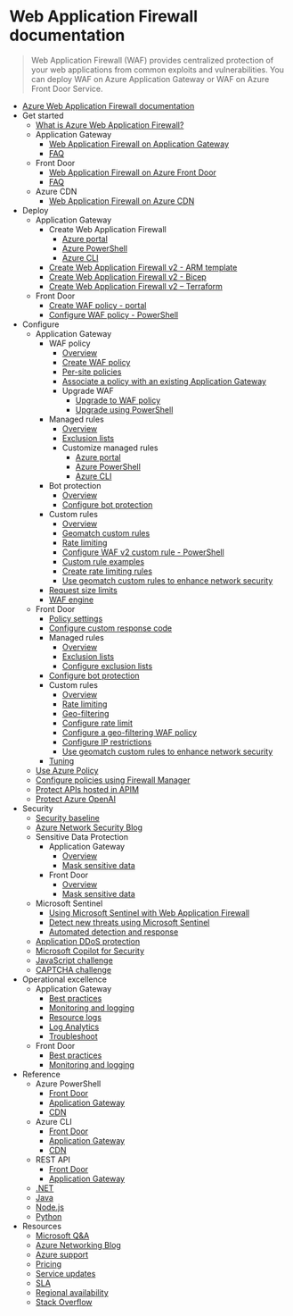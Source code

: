 # Web Application Firewall documentation
> Web Application Firewall (WAF) provides centralized protection of your web applications from common exploits and vulnerabilities. You can deploy WAF on Azure Application Gateway or WAF on Azure Front Door Service.
  - [Azure Web Application Firewall documentation](https://learn.microsoft.com/en-us/azure/web-application-firewall/)
  - Get started
    - [What is Azure Web Application Firewall?](https://learn.microsoft.com/en-us/azure/web-application-firewall/overview)
    - Application Gateway
      - [Web Application Firewall on Application Gateway](https://learn.microsoft.com/en-us/azure/web-application-firewall/ag/ag-overview)
      - [FAQ](https://learn.microsoft.com/en-us/azure/web-application-firewall/ag/application-gateway-waf-faq.yml)
    - Front Door
      - [Web Application Firewall on Azure Front Door](https://learn.microsoft.com/en-us/azure/web-application-firewall/afds/afds-overview)
      - [FAQ](https://learn.microsoft.com/en-us/azure/web-application-firewall/afds/waf-faq.yml)
    - Azure CDN
      - [Web Application Firewall on Azure CDN](https://learn.microsoft.com/en-us/azure/web-application-firewall/cdn/cdn-overview)
  - Deploy
    - Application Gateway
      - Create Web Application Firewall
        - [Azure portal](https://learn.microsoft.com/en-us/azure/web-application-firewall/ag/application-gateway-web-application-firewall-portal)
        - [Azure PowerShell](https://learn.microsoft.com/en-us/azure/web-application-firewall/ag/tutorial-restrict-web-traffic-powershell)
        - [Azure CLI](https://learn.microsoft.com/en-us/azure/web-application-firewall/ag/tutorial-restrict-web-traffic-cli)
      - [Create Web Application Firewall v2 - ARM template](https://learn.microsoft.com/en-us/azure/web-application-firewall/ag/quick-create-template)
      - [Create Web Application Firewall v2 - Bicep](https://learn.microsoft.com/en-us/azure/web-application-firewall/ag/quick-create-bicep)
      - [Create Web Application Firewall v2 – Terraform](https://learn.microsoft.com/en-us/azure/web-application-firewall/quickstart-web-application-firewall-terraform)
    - Front Door
      - [Create WAF policy - portal](https://learn.microsoft.com/en-us/azure/web-application-firewall/afds/waf-front-door-create-portal)
      - [Configure WAF policy - PowerShell](https://learn.microsoft.com/en-us/azure/web-application-firewall/afds/waf-front-door-custom-rules-powershell)
  - Configure
    - Application Gateway
      - WAF policy
        - [Overview](https://learn.microsoft.com/en-us/azure/web-application-firewall/ag/policy-overview)
        - [Create WAF policy](https://learn.microsoft.com/en-us/azure/web-application-firewall/ag/create-waf-policy-ag)
        - [Per-site policies](https://learn.microsoft.com/en-us/azure/web-application-firewall/ag/per-site-policies)
        - [Associate a policy with an existing Application Gateway](https://learn.microsoft.com/en-us/azure/web-application-firewall/ag/associate-waf-policy-existing-gateway)
        - Upgrade WAF
          - [Upgrade to WAF policy](https://learn.microsoft.com/en-us/azure/web-application-firewall/ag/upgrade-ag-waf-policy)
          - [Upgrade using PowerShell](https://learn.microsoft.com/en-us/azure/web-application-firewall/ag/migrate-policy)
      - Managed rules
        - [Overview](https://learn.microsoft.com/en-us/azure/web-application-firewall/ag/application-gateway-crs-rulegroups-rules)
        - [Exclusion lists](https://learn.microsoft.com/en-us/azure/web-application-firewall/ag/application-gateway-waf-configuration)
        - Customize managed rules
          - [Azure portal](https://learn.microsoft.com/en-us/azure/web-application-firewall/ag/application-gateway-customize-waf-rules-portal)
          - [Azure PowerShell](https://learn.microsoft.com/en-us/azure/web-application-firewall/ag/application-gateway-customize-waf-rules-powershell)
          - [Azure CLI](https://learn.microsoft.com/en-us/azure/web-application-firewall/ag/application-gateway-customize-waf-rules-cli)
      - Bot protection
        - [Overview](https://learn.microsoft.com/en-us/azure/web-application-firewall/ag/bot-protection-overview)
        - [Configure bot protection](https://learn.microsoft.com/en-us/azure/web-application-firewall/ag/bot-protection)
      - Custom rules
        - [Overview](https://learn.microsoft.com/en-us/azure/web-application-firewall/ag/custom-waf-rules-overview)
        - [Geomatch custom rules](https://learn.microsoft.com/en-us/azure/web-application-firewall/ag/geomatch-custom-rules)
        - [Rate limiting](https://learn.microsoft.com/en-us/azure/web-application-firewall/ag/rate-limiting-overview)
        - [Configure WAF v2 custom rule - PowerShell](https://learn.microsoft.com/en-us/azure/web-application-firewall/ag/configure-waf-custom-rules)
        - [Custom rule examples](https://learn.microsoft.com/en-us/azure/web-application-firewall/ag/create-custom-waf-rules)
        - [Create rate limiting rules](https://learn.microsoft.com/en-us/azure/web-application-firewall/ag/rate-limiting-configure)
        - [Use geomatch custom rules to enhance network security](https://learn.microsoft.com/en-us/azure/web-application-firewall/geomatch-custom-rules-examples)
      - [Request size limits](https://learn.microsoft.com/en-us/azure/web-application-firewall/ag/application-gateway-waf-request-size-limits)
      - [WAF engine](https://learn.microsoft.com/en-us/azure/web-application-firewall/ag/waf-engine)
    - Front Door
      - [Policy settings](https://learn.microsoft.com/en-us/azure/web-application-firewall/afds/waf-front-door-policy-settings)
      - [Configure custom response code](https://learn.microsoft.com/en-us/azure/web-application-firewall/afds/waf-front-door-configure-custom-response-code)
      - Managed rules
        - [Overview](https://learn.microsoft.com/en-us/azure/web-application-firewall/afds/waf-front-door-drs)
        - [Exclusion lists](https://learn.microsoft.com/en-us/azure/web-application-firewall/afds/waf-front-door-exclusion)
        - [Configure exclusion lists](https://learn.microsoft.com/en-us/azure/web-application-firewall/afds/waf-front-door-exclusion-configure)
      - [Configure bot protection](https://learn.microsoft.com/en-us/azure/web-application-firewall/afds/waf-front-door-policy-configure-bot-protection)
      - Custom rules
        - [Overview](https://learn.microsoft.com/en-us/azure/web-application-firewall/afds/waf-front-door-custom-rules)
        - [Rate limiting](https://learn.microsoft.com/en-us/azure/web-application-firewall/afds/waf-front-door-rate-limit)
        - [Geo-filtering](https://learn.microsoft.com/en-us/azure/web-application-firewall/afds/waf-front-door-geo-filtering)
        - [Configure rate limit](https://learn.microsoft.com/en-us/azure/web-application-firewall/afds/waf-front-door-rate-limit-configure)
        - [Configure a geo-filtering WAF policy](https://learn.microsoft.com/en-us/azure/web-application-firewall/afds/waf-front-door-tutorial-geo-filtering)
        - [Configure IP restrictions](https://learn.microsoft.com/en-us/azure/web-application-firewall/afds/waf-front-door-configure-ip-restriction)
        - [Use geomatch custom rules to enhance network security](https://learn.microsoft.com/en-us/azure/web-application-firewall/geomatch-custom-rules-examples)
      - [Tuning](https://learn.microsoft.com/en-us/azure/web-application-firewall/afds/waf-front-door-tuning)
    - [Use Azure Policy](https://learn.microsoft.com/en-us/azure/web-application-firewall/shared/waf-azure-policy)
    - [Configure policies using Firewall Manager](https://learn.microsoft.com/en-us/azure/web-application-firewall/shared/manage-policies)
    - [Protect APIs hosted in APIM](https://learn.microsoft.com/en-us/azure/web-application-firewall/afds/protect-api-hosted-apim-by-waf)
    - [Protect Azure OpenAI](https://learn.microsoft.com/en-us/azure/web-application-firewall/afds/protect-azure-open-ai)
  - Security
    - [Security baseline](https://learn.microsoft.com/security/benchmark/azure/baselines/web-application-firewall-security-baseline?toc=/azure/web-application-firewall/toc.json)
    - [Azure Network Security Blog](https://techcommunity.microsoft.com/category/azure-network-security/blog/azurenetworksecurityblog)
    - Sensitive Data Protection
      - Application Gateway
        - [Overview](https://learn.microsoft.com/en-us/azure/web-application-firewall/ag/waf-sensitive-data-protection)
        - [Mask sensitive data](https://learn.microsoft.com/en-us/azure/web-application-firewall/ag/waf-sensitive-data-protection-configure)
      - Front Door
        - [Overview](https://learn.microsoft.com/en-us/azure/web-application-firewall/afds/waf-sensitive-data-protection-frontdoor)
        - [Mask sensitive data](https://learn.microsoft.com/en-us/azure/web-application-firewall/afds/waf-sensitive-data-protection-configure-frontdoor)
    - Microsoft Sentinel
      - [Using Microsoft Sentinel with Web Application Firewall](https://learn.microsoft.com/en-us/azure/web-application-firewall/waf-sentinel)
      - [Detect new threats using Microsoft Sentinel](https://learn.microsoft.com/en-us/azure/web-application-firewall/waf-new-threat-detection)
      - [Automated detection and response](https://learn.microsoft.com/en-us/azure/web-application-firewall/afds/automated-detection-response-with-sentinel)
    - [Application DDoS protection](https://learn.microsoft.com/en-us/azure/web-application-firewall/shared/application-ddos-protection)
    - [Microsoft Copilot for Security](https://learn.microsoft.com/en-us/azure/web-application-firewall/waf-copilot)
    - [JavaScript challenge](https://learn.microsoft.com/en-us/azure/web-application-firewall/waf-javascript-challenge)
    - [CAPTCHA challenge](https://learn.microsoft.com/en-us/azure/web-application-firewall/afds/captcha-challenge)
  - Operational excellence
    - Application Gateway
      - [Best practices](https://learn.microsoft.com/en-us/azure/web-application-firewall/ag/best-practices)
      - [Monitoring and logging](https://learn.microsoft.com/en-us/azure/web-application-firewall/ag/application-gateway-waf-metrics)
      - [Resource logs](https://learn.microsoft.com/en-us/azure/web-application-firewall/ag/web-application-firewall-logs)
      - [Log Analytics](https://learn.microsoft.com/en-us/azure/web-application-firewall/ag/log-analytics)
      - [Troubleshoot](https://learn.microsoft.com/en-us/azure/web-application-firewall/ag/web-application-firewall-troubleshoot)
    - Front Door
      - [Best practices](https://learn.microsoft.com/en-us/azure/web-application-firewall/afds/waf-front-door-best-practices)
      - [Monitoring and logging](https://learn.microsoft.com/en-us/azure/web-application-firewall/afds/waf-front-door-monitor)
  - Reference
    - Azure PowerShell
      - [Front Door](https://learn.microsoft.com/powershell/module/az.frontdoor/)
      - [Application Gateway](https://learn.microsoft.com/powershell/module/az.network/)
      - [CDN](https://www.powershellgallery.com/packages/Az.Cdn/1.5.0-preview)
    - Azure CLI
      - [Front Door](https://learn.microsoft.com/cli/azure/network/front-door/waf-policy)
      - [Application Gateway](https://learn.microsoft.com/cli/azure/network/application-gateway)
      - [CDN](https://learn.microsoft.com/azure/web-application-firewall/afds/waf-front-door-create-portal)
    - REST API
      - [Front Door](https://learn.microsoft.com/rest/api/frontdoorservice/webapplicationfirewall/policies)
      - [Application Gateway](https://learn.microsoft.com/rest/api/application-gateway)
    - [.NET](https://learn.microsoft.com/dotnet/api)
    - [Java](https://learn.microsoft.com/java/api)
    - [Node.js](https://azure.microsoft.com/develop/nodejs/)
    - [Python](https://azure.microsoft.com/develop/python/)
  - Resources
    - [Microsoft Q&A](https://learn.microsoft.com/answers/topics/azure-web-application-firewall.html)
    - [Azure Networking Blog](https://techcommunity.microsoft.com/category/azure/blog/azurenetworkingblog)
    - [Azure support](https://azure.microsoft.com/support/)
    - [Pricing](https://azure.microsoft.com/pricing/details/web-application-firewall/)
    - [Service updates](https://azure.microsoft.com/updates?filters=%5B"Web+Application+Firewall"%5D)
    - [SLA](https://www.microsoft.com/licensing/docs/view/Service-Level-Agreements-SLA-for-Online-Services)
    - [Regional availability](https://azure.microsoft.com/regions/services/)
    - [Stack Overflow](https://stackoverflow.com/questions/tagged/azure-waf)

